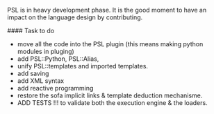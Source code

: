 PSL is in heavy development phase. It is the good moment to have an impact on the language design by contributing.

#### Task to do
- move all the code into the PSL plugin (this means making python modules in pluging) 
- add PSL::Python, PSL::Alias, 
- unify PSL::templates and imported templates. 
- add saving
- add XML syntax
- add reactive programming
- restore the sofa implicit links & template deduction mechanisme. 
- ADD TESTS !!! to validate both the execution engine & the loaders. 

